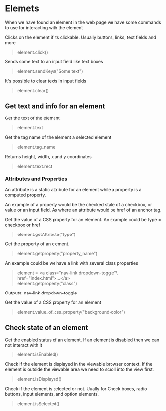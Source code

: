 # Elemets #
When we have found an element in the web page we have some commands to use for interacting with the element

Clicks on the element if its clickable. Usually buttons, links, text fields and more
> element.click()

Sends some text to an input field like text boxes
> element.sendKeys("Some text") 

It's possible to clear texts in input fields
> element.clear()

## Get text and info for an element ## 
Get the text of the element
> element.text

Get the tag name of the element a selected element
> element.tag_name

Returns height, width, x and y coordinates
> element.text.rect

### Attributes and Properties ###
An attribute is a static attribute for an element while a property is a computed property. 

An example of a property would be the checked state of a checkbox, or value or an input field. As where an attribute would be href of an anchor tag.

Get the value of a CSS property for an element. An example could be type = checkbox or href  
> element.getAttribute("type")

Get the property of an element. 
> element.getproperty("property_name")

An example could be we have a link with several class properties 
> element = \<a class="nav-link dropdown-toggle"\ href="index.html">...\</a\>  
> element.getproperty("class") 

Outputs: nav-link dropdown-toggle

Get the value of a CSS property for an element 
> element.value_of_css_property("background-color")

## Check state of an element
Get the enabled status of an element. If an element is disabled then we can not interact with it
> element.isEnabled()

Check if the element is displayed in the viewable browser context. If the element is outside the viewable area we need to scroll into the view first.  
> element.isDisplayed()

Check if the element is selected or not. Uually for Check boxes, radio buttons, input elements, and option elements.
> element.isSelected()

